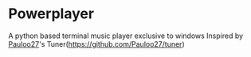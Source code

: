 # Powerplayer
A python based terminal music player exclusive to windows
Inspired by [Pauloo27](https://github.com/Pauloo27)'s Tuner(https://github.com/Pauloo27/tuner)
